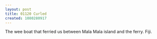 ```yaml
---
layout: post
title: 01120 Curled
created: 1080280917
---
```

The wee boat that ferried us between Mala Mala island and the ferry. Fiji.
